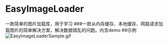 # EasyImageLoader
一款简单的图片加载库，用于学习
###一款从内存缓存、本地缓存、网路请求加载图片的简单解决方案，解决数据错乱的问题。内含demo
##示例
![EasyImageLoaderSample.gif](EasyImageLoaderSample.gif)
